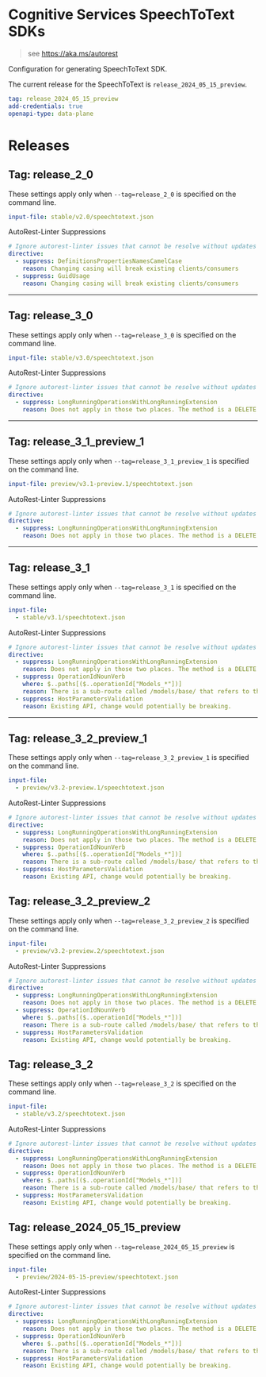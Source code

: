 # Cognitive Services SpeechToText SDKs

> see https://aka.ms/autorest

Configuration for generating SpeechToText SDK.

The current release for the SpeechToText is `release_2024_05_15_preview`.

``` yaml
tag: release_2024_05_15_preview
add-credentials: true
openapi-type: data-plane
```

# Releases

## Tag: release_2_0
These settings apply only when `--tag=release_2_0` is specified on the command line.

``` yaml $(tag) == 'release_2_0'
input-file: stable/v2.0/speechtotext.json
```

AutoRest-Linter Suppressions

``` yaml
# Ignore autorest-linter issues that cannot be resolve without updates to the API implementation
directive:
  - suppress: DefinitionsPropertiesNamesCamelCase
    reason: Changing casing will break existing clients/consumers
  - suppress: GuidUsage
    reason: Changing casing will break existing clients/consumers
```

---

## Tag: release_3_0
These settings apply only when `--tag=release_3_0` is specified on the command line.

``` yaml $(tag) == 'release_3_0'
input-file: stable/v3.0/speechtotext.json
```

AutoRest-Linter Suppressions

``` yaml
# Ignore autorest-linter issues that cannot be resolve without updates to the API implementation
directive:
  - suppress: LongRunningOperationsWithLongRunningExtension
    reason: Does not apply in those two places. The method is a DELETE which lazily deletes blobs, so it's Accepted, not NoContent. 
```

---

## Tag: release_3_1_preview_1
These settings apply only when `--tag=release_3_1_preview_1` is specified on the command line.

``` yaml $(tag) == 'release_3_1_preview_1'
input-file: preview/v3.1-preview.1/speechtotext.json
```

AutoRest-Linter Suppressions

``` yaml
# Ignore autorest-linter issues that cannot be resolve without updates to the API implementation
directive:
  - suppress: LongRunningOperationsWithLongRunningExtension
    reason: Does not apply in those two places. The method is a DELETE which lazily deletes blobs, so it's Accepted, not NoContent. 
```

---

## Tag: release_3_1

These settings apply only when `--tag=release_3_1` is specified on the command line.

```yaml $(tag) == 'release_3_1'
input-file:
  - stable/v3.1/speechtotext.json
```

AutoRest-Linter Suppressions

``` yaml
# Ignore autorest-linter issues that cannot be resolve without updates to the API implementation
directive:
  - suppress: LongRunningOperationsWithLongRunningExtension
    reason: Does not apply in those two places. The method is a DELETE which lazily deletes blobs, so it's Accepted, not NoContent. 
  - suppress: OperationIdNounVerb
    where: $..paths[($..operationId["Models_*"])]
    reason: There is a sub-route called /models/base/ that refers to the base models. Therefore, the correct operation ID seems to be "Models_GetBaseModel", for example.
  - suppress: HostParametersValidation
    reason: Existing API, change would potentially be breaking.
```

---

## Tag: release_3_2_preview_1

These settings apply only when `--tag=release_3_2_preview_1` is specified on the command line.

```yaml $(tag) == 'release_3_2_preview_1'
input-file:
  - preview/v3.2-preview.1/speechtotext.json
```

AutoRest-Linter Suppressions

``` yaml
# Ignore autorest-linter issues that cannot be resolve without updates to the API implementation
directive:
  - suppress: LongRunningOperationsWithLongRunningExtension
    reason: Does not apply in those two places. The method is a DELETE which lazily deletes blobs, so it's Accepted, not NoContent. 
  - suppress: OperationIdNounVerb
    where: $..paths[($..operationId["Models_*"])]
    reason: There is a sub-route called /models/base/ that refers to the base models. Therefore, the correct operation ID seems to be "Models_GetBaseModel", for example.
  - suppress: HostParametersValidation
    reason: Existing API, change would potentially be breaking.
```

## Tag: release_3_2_preview_2

These settings apply only when `--tag=release_3_2_preview_2` is specified on the command line.

```yaml $(tag) == 'release_3_2_preview_2'
input-file:
  - preview/v3.2-preview.2/speechtotext.json
```

AutoRest-Linter Suppressions

``` yaml
# Ignore autorest-linter issues that cannot be resolve without updates to the API implementation
directive:
  - suppress: LongRunningOperationsWithLongRunningExtension
    reason: Does not apply in those two places. The method is a DELETE which lazily deletes blobs, so it's Accepted, not NoContent. 
  - suppress: OperationIdNounVerb
    where: $..paths[($..operationId["Models_*"])]
    reason: There is a sub-route called /models/base/ that refers to the base models. Therefore, the correct operation ID seems to be "Models_GetBaseModel", for example.
  - suppress: HostParametersValidation
    reason: Existing API, change would potentially be breaking.
```

## Tag: release_3_2

These settings apply only when `--tag=release_3_2` is specified on the command line.

```yaml $(tag) == 'release_3_2'
input-file:
  - stable/v3.2/speechtotext.json
```

AutoRest-Linter Suppressions

``` yaml
# Ignore autorest-linter issues that cannot be resolve without updates to the API implementation
directive:
  - suppress: LongRunningOperationsWithLongRunningExtension
    reason: Does not apply in those two places. The method is a DELETE which lazily deletes blobs, so it's Accepted, not NoContent. 
  - suppress: OperationIdNounVerb
    where: $..paths[($..operationId["Models_*"])]
    reason: There is a sub-route called /models/base/ that refers to the base models. Therefore, the correct operation ID seems to be "Models_GetBaseModel", for example.
  - suppress: HostParametersValidation
    reason: Existing API, change would potentially be breaking.
```

## Tag: release_2024_05_15_preview

These settings apply only when `--tag=release_2024_05_15_preview` is specified on the command line.

```yaml $(tag) == 'release_2024_05_15_preview'
input-file:
  - preview/2024-05-15-preview/speechtotext.json
```

AutoRest-Linter Suppressions

``` yaml
# Ignore autorest-linter issues that cannot be resolve without updates to the API implementation
directive:
  - suppress: LongRunningOperationsWithLongRunningExtension
    reason: Does not apply in those two places. The method is a DELETE which lazily deletes blobs, so it's Accepted, not NoContent. 
  - suppress: OperationIdNounVerb
    where: $..paths[($..operationId["Models_*"])]
    reason: There is a sub-route called /models/base/ that refers to the base models. Therefore, the correct operation ID seems to be "Models_GetBaseModel", for example.
  - suppress: HostParametersValidation
    reason: Existing API, change would potentially be breaking.
```
